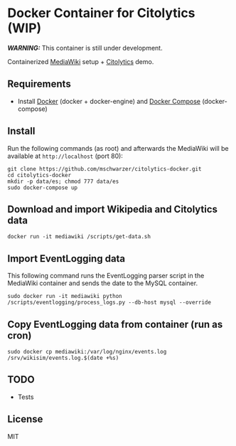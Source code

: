 # Docker Container for Citolytics (WIP)

***WARNING:*** This container is still under development.

Containerized [MediaWiki](https://mediawiki.org) setup + [Citolytics](https://github.com/wikimedia/citolytics) demo.

## Requirements

- Install [Docker](https://docs.docker.com/engine/installation/) (docker + docker-engine) and [Docker Compose](https://docs.docker.com/compose/install/) (docker-compose)

## Install

Run the following commands (as root) and afterwards the MediaWiki will be available at `http://localhost` (port 80):

```
git clone https://github.com/mschwarzer/citolytics-docker.git
cd citolytics-docker
mkdir -p data/es; chmod 777 data/es
sudo docker-compose up
```

## Download and import Wikipedia and Citolytics data

```
docker run -it mediawiki /scripts/get-data.sh
```

## Import EventLogging data

This following command runs the EventLogging parser script in the MediaWiki container and sends the date to the MySQL container.
```
sudo docker run -it mediawiki python /scripts/eventlogging/process_logs.py --db-host mysql --override
```

## Copy EventLogging data from container (run as cron)

```
sudo docker cp mediawiki:/var/log/nginx/events.log /srv/wikisim/events.log.$(date +%s)
```

## TODO

- Tests

## License

MIT

